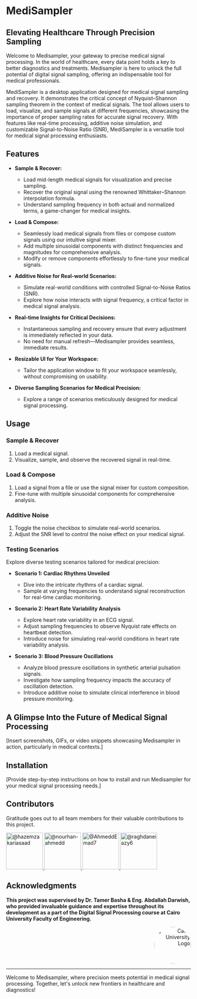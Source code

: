 # MediSampler

## Elevating Healthcare Through Precision Sampling

Welcome to Medisampler, your gateway to precise medical signal processing. In the world of healthcare, every data point holds a key to better diagnostics and treatments. Medisampler is here to unlock the full potential of digital signal sampling, offering an indispensable tool for medical professionals.

MediSampler is a desktop application designed for medical signal sampling and recovery. It demonstrates the critical concept of Nyquist–Shannon sampling theorem in the context of medical signals. The tool allows users to load, visualize, and sample signals at different frequencies, showcasing the importance of proper sampling rates for accurate signal recovery. With features like real-time processing, additive noise simulation, and customizable Signal-to-Noise Ratio (SNR), MediSampler is a versatile tool for medical signal processing enthusiasts.

## Features

- **Sample & Recover:**
  - Load mid-length medical signals for visualization and precise sampling.
  - Recover the original signal using the renowned Whittaker–Shannon interpolation formula.
  - Understand sampling frequency in both actual and normalized terms, a game-changer for medical insights.

- **Load & Compose:**
  - Seamlessly load medical signals from files or compose custom signals using our intuitive signal mixer.
  - Add multiple sinusoidal components with distinct frequencies and magnitudes for comprehensive analysis.
  - Modify or remove components effortlessly to fine-tune your medical signals.

- **Additive Noise for Real-world Scenarios:**
  - Simulate real-world conditions with controlled Signal-to-Noise Ratios (SNR).
  - Explore how noise interacts with signal frequency, a critical factor in medical signal analysis.

- **Real-time Insights for Critical Decisions:**
  - Instantaneous sampling and recovery ensure that every adjustment is immediately reflected in your data.
  - No need for manual refresh—Medisampler provides seamless, immediate results.

- **Resizable UI for Your Workspace:**
  - Tailor the application window to fit your workspace seamlessly, without compromising on usability.

- **Diverse Sampling Scenarios for Medical Precision:**
  - Explore a range of scenarios meticulously designed for medical signal processing.

## Usage

### Sample & Recover

1. Load a medical signal.
2. Visualize, sample, and observe the recovered signal in real-time.

### Load & Compose

1. Load a signal from a file or use the signal mixer for custom composition.
2. Fine-tune with multiple sinusoidal components for comprehensive analysis.

### Additive Noise

1. Toggle the noise checkbox to simulate real-world scenarios.
2. Adjust the SNR level to control the noise effect on your medical signal.

### Testing Scenarios

Explore diverse testing scenarios tailored for medical precision:

- **Scenario 1: Cardiac Rhythms Unveiled**
  - Dive into the intricate rhythms of a cardiac signal.
  - Sample at varying frequencies to understand signal reconstruction for real-time cardiac monitoring.

- **Scenario 2: Heart Rate Variability Analysis**
  - Explore heart rate variability in an ECG signal.
  - Adjust sampling frequencies to observe Nyquist rate effects on heartbeat detection.
  - Introduce noise for simulating real-world conditions in heart rate variability analysis.

- **Scenario 3: Blood Pressure Oscillations**
  - Analyze blood pressure oscillations in synthetic arterial pulsation signals.
  - Investigate how sampling frequency impacts the accuracy of oscillation detection.
  - Introduce additive noise to simulate clinical interference in blood pressure monitoring.
    
## A Glimpse Into the Future of Medical Signal Processing

[Insert screenshots, GIFs, or video snippets showcasing Medisampler in action, particularly in medical contexts.]

## Installation

[Provide step-by-step instructions on how to install and run Medisampler for your medical signal processing needs.]

## Contributors

Gratitude goes out to all team members for their valuable contributions to this project.

<div align="left">
  <a href="https://github.com/hazemzakariasaad">
    <img src="https://github.com/hazemzakariasaad.png" width="100px" alt="@hazemzakariasaad">
  </a>
  <a href="https://github.com/nourhan-ahmedd">
    <img src="https://github.com/nourhan-ahmedd.png" width="100px" alt="@nourhan-ahmedd">
  </a>
  <a href="https://github.com/AhmeddEmad7">
    <img src="https://github.com/AhmeddEmad7.png" width="100px" alt="@AhmeddEmad7">
  </a>
  <a href="https://github.com/raghdaneiazyy6">
    <img src="https://github.com/raghdaneiazyy6.png" width="100px" alt="@raghdaneiazy6">
  </a>
</div>

## Acknowledgments

**This project was supervised by Dr. Tamer Basha & Eng. Abdallah Darwish, who provided invaluable guidance and expertise throughout its development as a part of the Digital Signal Processing course at Cairo University Faculty of Engineering.**

<div style="text-align: right">
    <img src="https://imgur.com/Wk4nR0m.png" alt="Cairo University Logo" width="100" style="border-radius: 50%;"/>
</div>


---

Welcome to Medisampler, where precision meets potential in medical signal processing. Together, let's unlock new frontiers in healthcare and diagnostics!
